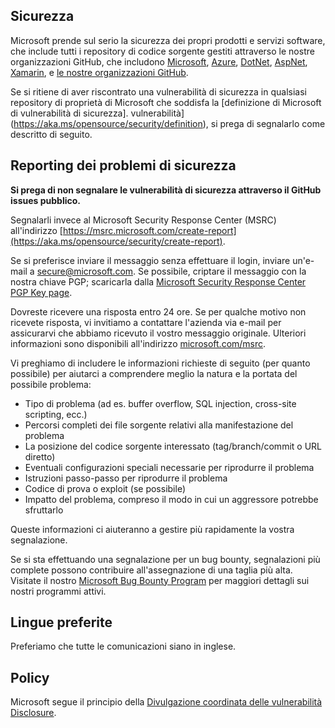 <!-- BEGIN MICROSOFT SECURITY.MD V0.0.8 BLOCK -->

## Sicurezza

Microsoft prende sul serio la sicurezza dei propri prodotti e servizi software, che include tutti i repository di codice sorgente gestiti attraverso le nostre organizzazioni GitHub, che includono [Microsoft](https://github.com/microsoft), [Azure](https://github.com/Azure), [DotNet](https://github.com/dotnet), [AspNet](https://github.com/aspnet), [Xamarin](https://github.com/xamarin), e [le nostre organizzazioni GitHub](https://opensource.microsoft.com/).

Se si ritiene di aver riscontrato una vulnerabilità di sicurezza in qualsiasi repository di proprietà di Microsoft che soddisfa la [definizione di Microsoft di vulnerabilità di sicurezza]. vulnerabilità](https://aka.ms/opensource/security/definition), si prega di segnalarlo come descritto di seguito.

## Reporting dei problemi di sicurezza

**Si prega di non segnalare le vulnerabilità di sicurezza attraverso il GitHub issues pubblico.**

Segnalarli invece al Microsoft Security Response Center (MSRC) all'indirizzo [https://msrc.microsoft.com/create-report](https://aka.ms/opensource/security/create-report).

Se si preferisce inviare il messaggio senza effettuare il login, inviare un'e-mail a [secure@microsoft.com](mailto:secure@microsoft.com). Se possibile, criptare il messaggio con la nostra chiave PGP; scaricarla dalla [Microsoft Security Response Center PGP Key page](https://aka.ms/opensource/security/pgpkey).

Dovreste ricevere una risposta entro 24 ore. Se per qualche motivo non ricevete risposta, vi invitiamo a contattare l'azienda via e-mail per assicurarvi che abbiamo ricevuto il vostro messaggio originale. Ulteriori informazioni sono disponibili all'indirizzo [microsoft.com/msrc](https://aka.ms/opensource/security/msrc).

Vi preghiamo di includere le informazioni richieste di seguito (per quanto possibile) per aiutarci a comprendere meglio la natura e la portata del possibile problema:

* Tipo di problema (ad es. buffer overflow, SQL injection, cross-site scripting, ecc.)
* Percorsi completi dei file sorgente relativi alla manifestazione del problema
* La posizione del codice sorgente interessato (tag/branch/commit o URL diretto)
* Eventuali configurazioni speciali necessarie per riprodurre il problema
* Istruzioni passo-passo per riprodurre il problema
* Codice di prova o exploit (se possibile)
* Impatto del problema, compreso il modo in cui un aggressore potrebbe sfruttarlo

Queste informazioni ci aiuteranno a gestire più rapidamente la vostra segnalazione.

Se si sta effettuando una segnalazione per un bug bounty, segnalazioni più complete possono contribuire all'assegnazione di una taglia più alta. Visitate il nostro [Microsoft Bug Bounty Program](https://aka.ms/opensource/security/bounty) per maggiori dettagli sui nostri programmi attivi.

## Lingue preferite

Preferiamo che tutte le comunicazioni siano in inglese.

## Policy

Microsoft segue il principio della [Divulgazione coordinata delle vulnerabilità Disclosure](https://aka.ms/opensource/security/cvd).

<!-- END MICROSOFT SECURITY.MD BLOCK -->
